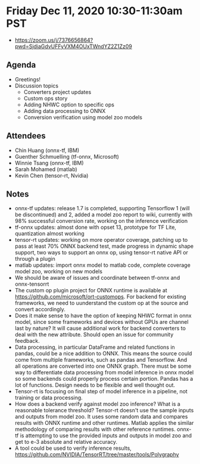 # Friday Dec 11, 2020 10:30-11:30am PST
* https://zoom.us/j/7376656864?pwd=SjdiaGdvUFFyVXM4OUxTWndYZ2Z1Zz09

## Agenda
* Greetings! 
* Discussion topics
    * Converters project updates
    * Custom ops story
    * Adding NHWC option to specific ops
    * Adding data processing to ONNX
    * Conversion verification using model zoo models

## Attendees 
* Chin Huang (onnx-tf, IBM)
* Guenther Schmuelling (tf-onnx, Microsoft)
* Winnie Tsang (onnx-tf, IBM)
* Sarah Mohamed (matlab)
* Kevin Chen (tensor-rt, Nvidia)

## Notes
* onnx-tf updates: release 1.7 is completed, supporting Tensorflow 1 (will be discontinued) and 2, added a model zoo report to wiki, currently with 98% successful conversion rate, working on the inference verification
* tf-onnx updates: almost done with opset 13, prototype for TF Lite, quantization almost working
* tensor-rt updates: working on more operator coverage, patching up to pass at least 70% ONNX backend test, made progress in dynamic shape support, two ways to support an onnx op, using tensor-rt native API or through a plugin
* matlab updates: import onnx model to matlab code, complete coverage model zoo, working on new models
* We should be aware of issues and coordinate between tf-onnx and onnx-tensorrt
* The custom op plugin project for ONNX runtime is available at https://github.com/microsoft/ort-customops. For backend for existing frameworks, we need to uunderstand the custom op at the source and convert accordingly.
* Does it make sense to have the option of keeping NHWC format in onnx model, since some frameworks and devices without GPUs are channel last by nature? It will cause additional work for backend converters to deal with the new attribute. Should open an issue for community feedback.
* Data processing, in particular DataFrame and related functions in pandas, could be a nice addition to ONNX. This means the source could come from multiple frameworks, such as pandas and Tensorflow. And all operations are converted into one ONNX graph. There must be some way to differentiate data processing from model inference in onnx model so some backends could properly process certain portion. Pandas has a lot of functions. Design needs to be flexible and well thought out.
* Tensor-rt is focusing on final step of model inference in a pipeline, not training or data processing.
* How does a backend verify against model zoo inference? What is a reasonable tolerance threshold? Tensor-rt doesn't use the sample inputs and outputs from model zoo. It uses some random data and compares results with ONNX runtime and other runtimes. Matlab applies the similar methodology of comparing results with other reference runtimes. onnx-tf is attempting to use the provided inputs and outputs in model zoo and get to e-3 absolute and relative accuracy.
* A tool could be used to verify inference results, https://github.com/NVIDIA/TensorRT/tree/master/tools/Polygraphy
